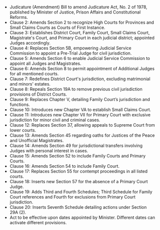 - Judicature (Amendment) Bill to amend Judicature Act, No. 2 of 1978, published by Minister of Justice, Prison Affairs and Constitutional Reforms.
- Clause 2: Amends Section 2 to recognize High Courts for Provinces and Small Claims Courts as Courts of First Instance.
- Clause 3: Establishes District Court, Family Court, Small Claims Court, Magistrate's Court, and Primary Court in each judicial district; appointed Judges accordingly.
- Clause 4: Replaces Section 5B, empowering Judicial Service Commission to appoint a Pre-Trial Judge for civil jurisdiction.
- Clause 5: Amends Section 6 to enable Judicial Service Commission to appoint all Judges and Magistrates.
- Clause 6: Amends Section 8 to permit appointment of Additional Judges for all mentioned courts.
- Clause 7: Redefines District Court's jurisdiction, excluding matrimonial and minors' estates.
- Clause 8: Repeals Section 19A to remove previous civil jurisdiction provisions of District Courts.
- Clause 9: Replaces Chapter V, detailing Family Court’s jurisdiction and functions.
- Clause 10: Introduces new Chapter VA to establish Small Claims Court.
- Clause 11: Introduces new Chapter VII for Primary Court with exclusive jurisdiction for minor civil and criminal cases.
- Clause 12: Replaces Section 37, allowing appeals to Supreme Court from lower courts.
- Clause 13: Amends Section 45 regarding oaths for Justices of the Peace and Unofficial Magistrates.
- Clause 14: Amends Section 49 for jurisdictional transfers involving Judges with personal interest in cases.
- Clause 15: Amends Section 52 to include Family Courts and Primary Courts.
- Clause 16: Amends Section 54 to include Family Court.
- Clause 17: Replaces Section 55 for contempt proceedings in all listed courts.
- Clause 18: Inserts new Section 57 for the absence of a Primary Court Judge.
- Clause 19: Adds Third and Fourth Schedules; Third Schedule for Family Court references and Fourth for exclusions from Primary Court jurisdiction.
- Clause 20: Inserts Seventh Schedule detailing actions under Section 29A (2).
- Act to be effective upon dates appointed by Minister. Different dates can activate different provisions.